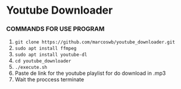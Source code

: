 # Youtube Downloader

### COMMANDS FOR USE PROGRAM
1. `git clone https://github.com/marcoswb/youtube_downloader.git`
2. `sudo apt install ffmpeg`
3. `sudo apt install youtube-dl`
4. `cd youtube_downloader`
5. `./execute.sh`
6. Paste de link for the youtube playlist for do download in .mp3
7. Wait the proccess terminate
